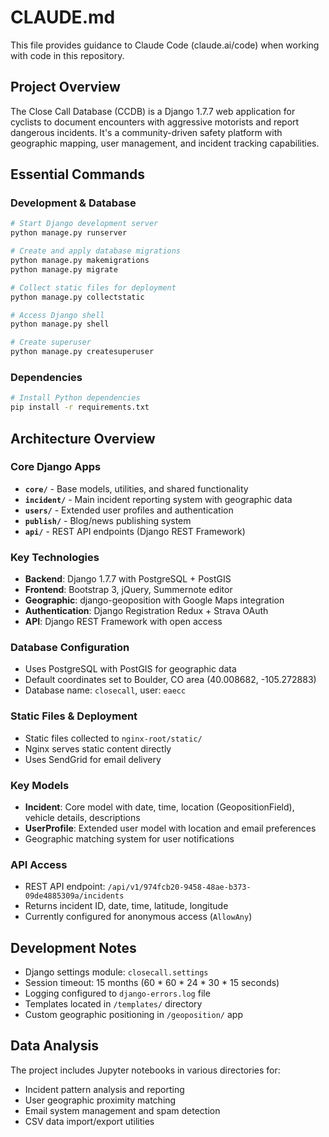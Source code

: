# CLAUDE.md

This file provides guidance to Claude Code (claude.ai/code) when working with code in this repository.

## Project Overview

The Close Call Database (CCDB) is a Django 1.7.7 web application for cyclists to document encounters with aggressive motorists and report dangerous incidents. It's a community-driven safety platform with geographic mapping, user management, and incident tracking capabilities.

## Essential Commands

### Development & Database
```bash
# Start Django development server
python manage.py runserver

# Create and apply database migrations
python manage.py makemigrations
python manage.py migrate

# Collect static files for deployment
python manage.py collectstatic

# Access Django shell
python manage.py shell

# Create superuser
python manage.py createsuperuser
```

### Dependencies
```bash
# Install Python dependencies
pip install -r requirements.txt
```

## Architecture Overview

### Core Django Apps
- **`core/`** - Base models, utilities, and shared functionality
- **`incident/`** - Main incident reporting system with geographic data
- **`users/`** - Extended user profiles and authentication
- **`publish/`** - Blog/news publishing system
- **`api/`** - REST API endpoints (Django REST Framework)

### Key Technologies
- **Backend**: Django 1.7.7 with PostgreSQL + PostGIS
- **Frontend**: Bootstrap 3, jQuery, Summernote editor
- **Geographic**: django-geoposition with Google Maps integration
- **Authentication**: Django Registration Redux + Strava OAuth
- **API**: Django REST Framework with open access

### Database Configuration
- Uses PostgreSQL with PostGIS for geographic data
- Default coordinates set to Boulder, CO area (40.008682, -105.272883)
- Database name: `closecall`, user: `eaecc`

### Static Files & Deployment
- Static files collected to `nginx-root/static/`
- Nginx serves static content directly
- Uses SendGrid for email delivery

### Key Models
- **Incident**: Core model with date, time, location (GeopositionField), vehicle details, descriptions
- **UserProfile**: Extended user model with location and email preferences
- Geographic matching system for user notifications

### API Access
- REST API endpoint: `/api/v1/974fcb20-9458-48ae-b373-09de4885309a/incidents`
- Returns incident ID, date, time, latitude, longitude
- Currently configured for anonymous access (`AllowAny`)

## Development Notes

- Django settings module: `closecall.settings`
- Session timeout: 15 months (60 * 60 * 24 * 30 * 15 seconds)
- Logging configured to `django-errors.log` file
- Templates located in `/templates/` directory
- Custom geographic positioning in `/geoposition/` app

## Data Analysis

The project includes Jupyter notebooks in various directories for:
- Incident pattern analysis and reporting
- User geographic proximity matching
- Email system management and spam detection
- CSV data import/export utilities